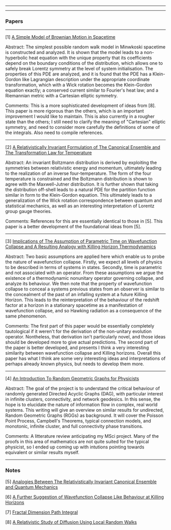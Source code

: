 <html>
<body>

<hr>
<hr>

<h3>Papers</h3>
  
  <hr>
  
  <p> [1] <a href="https://iff3.github.io/RelativeDiffusion3.pdf">A Simple Model of Brownian Motion in Spacetime</a></p>
  
  <p>
    Abstract: The simplest possible random walk model in Minwkoski spacetime is constructed and analyzed. It is shown that the model leads to a non-hyperbolic heat equation with the unique property that its coefficients depend on the boundary conditions of the distribution, which allows one to safely break Lorentz symmetry at the level of system initialisation. The properties of this PDE are analyzed, and it is found that the PDE has a Klein-Gordon like Lagrangian description under the appropriate coordinate transformation, which with a Wick rotation becomes the Klein-Gordon equation exactly; a conserved current similar to Fourier's heat law; and a Riemannian metric with a Cartesian elliptic symmetry.
</p>

<p>
  Comments: This is a more sophisticated development of ideas from [8]. This paper is more rigorous than the others, which is an important improvement I would like to maintain. This is also currently in a rougher state than the others; I still need to clarify the meaning of "Cartesian" elliptic symmetry, and need to consider more carefully the definitions of some of the integrals. Also need to compile references.
</p>
  
<hr>
  
<p> [2]
  <a href="https://iff3.github.io/RelativeInvariantThermo2.pdf">A Relativistically Invariant Formulation of The Canonical Ensemble and The Transformation Law for Temperature</a> </p>
  
  <p>
  Abstract: An invariant Boltzmann distribution is derived by exploiting the symmetries between relativistic energy and momentum, ultimately leading to the realization of an inverse four-temperature. The form of the four temperature is constrained and the Boltzmann distribution is shown to agree with the Maxwell-Jutner distribution. It is further shown that taking the distribution off-shell leads to a natural PDE for the partition function similar in form to the Klein-Gordon equation. This ultimately leads to a generalization of the Wick rotation correspondence between quantum and statistical mechanics, as well as an interesting interpretation of Lorentz group gauge theories. 
 </p>

  <p>
     Comments: References for this are essentially identical to those in [5]. This paper is a better development of the foundational ideas from [5]. 
</p>
  

  <hr>
  
  
  <p> [3] <a href="https://iff3.github.io/ParamTime2.pdf">Implications of The Assumption of Parametric Time on Wavefunction Collapse and A Resulting Analogy with Killing Horizon Thermodynamics</a></p>
  
  <p>
  Abstract: Two basic assumptions are applied here which enable us to probe the nature of wavefunction collapse. Firstly, we expect all levels of physics to be described in terms of systems in states. Secondly, time is parametric and not associated with an operator. From these assumptions we argue the existence of a thermodynamic nonunitary operator governing collapse, and analyze its behaviour. We then note that the property of wavefunction collapse to conceal a systems previous states from an observer is similar to the concealment of the past of an infalling system at a future Killing Horizon. This leads to the reinterpretation of the behaviour of the redshift factor at a horizon in a stationary spacetime as a manifestation of wavefunction collapse, and so Hawking radiation as a consequence of the same phenomenon.
</p>

<p>
  Comments: The first part of this paper would be essentially completely tautological if it weren't for the derivation of the non-unitary evolution operator. Nontheless, that derivation isn't particularly novel, and those ideas should be developed more to give actual predictions. The second part of the paper is better developed, and presents I think a very interesting similarity between wavefunction collapse and Killing horizons. Overall this paper has what I think are some very interesting ideas and interpretations of perhaps already known physics, but needs to develop them more.
  </p>
  <hr>
  
  <p> [4] <a href="https://iff3.github.io/RGGforPhys.pdf">An Introduction To Random Geometric Graphs for Physicists</a>


<p>Abstract: The goal of the project is to understand the critical behaviour of randomly generated Directed Acyclic Graphs (DAG), with particular interest in infinite clusters, connectivity, and network geodesics. In this sense, the hope is to elucidate the nature of information flow in complex, real world systems. This writing will give an overview on similar results for undirected, Random Geometric Graphs (RGGs) as background. It will cover the Poisson Point Process, Campbell's Theorems, typical connection models, and monotonic, infinite cluster, and full connectivity phase transitions.</p>

<p>Comments: A litterature review anticipating my MSci project. Many of the proofs in this area of mathematics are not quite suited for the typical physicist, so I ended up coming up with intutions pointing towards equivalent or similar results myself.</p>
<hr>
<h3>Notes</h3>
  <p> [5] <a href="https://arxiv.org/pdf/2007.03772.pdf">Analogies Between The Relativistically Invariant Canonical Ensemble and Quantum Mechanics</a>
  <p> [6] <a href="https://iff3.github.io/DecoherentKillingHorizons.pdf">A Further Suggestion of Wavefunction Collapse Like Behaviour at Killing Horizons</a>
  <p> [7] <a href="https://iff3.github.io/FractalPathIntegral.pdf">Fractal Dimension Path Integral</a></p>
  <p> [8] <a href="https://iff3.github.io/RelativeDiffusion2.pdf">A Relativistic Study of Diffusion Using Local Random Walks</a></p>
  
  
  
  
  
 

